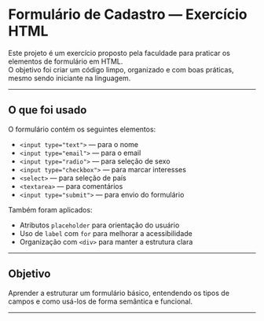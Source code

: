 # Formulário de Cadastro — Exercício HTML

Este projeto é um exercício proposto pela faculdade para praticar os elementos de formulário em HTML.  
O objetivo foi criar um código limpo, organizado e com boas práticas, mesmo sendo iniciante na linguagem.

---

## O que foi usado

O formulário contém os seguintes elementos:

- `<input type="text">` — para o nome  
- `<input type="email">` — para o email  
- `<input type="radio">` — para seleção de sexo  
- `<input type="checkbox">` — para marcar interesses  
- `<select>` — para seleção de país  
- `<textarea>` — para comentários  
- `<input type="submit">` — para envio do formulário  

Também foram aplicados:

- Atributos `placeholder` para orientação do usuário  
- Uso de `label` com `for` para melhorar a acessibilidade  
- Organização com `<div>` para manter a estrutura clara  

---

## Objetivo

Aprender a estruturar um formulário básico, entendendo os tipos de campos e como usá-los de forma semântica e funcional.

---

